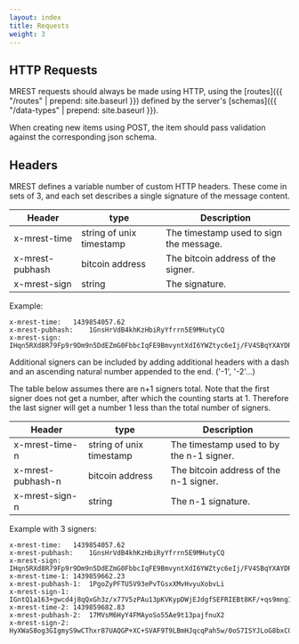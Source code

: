 ```yaml
---
layout: index
title: Requests
weight: 3
---
```


## HTTP Requests
MREST requests should always be made using HTTP, using the [routes]({{ "/routes" | prepend: site.baseurl }}) defined by the server's [schemas]({{ "/data-types" | prepend: site.baseurl }}).

When creating new items using POST, the item should pass validation against the corresponding json schema.

## Headers
MREST defines a variable number of custom HTTP headers. These come in sets of 3, and each set describes a single signature of the message content.

| Header          | type                     | Description                                 |
|-----------------|--------------------------|---------------------------------------------|
| x-mrest-time    | string of unix timestamp | The timestamp used to sign the message.     |
| x-mrest-pubhash | bitcoin address          | The bitcoin address of the signer.          |
| x-mrest-sign    | string                   | The signature.                              |

Example:

```
x-mrest-time:	1439854057.62
x-mrest-pubhash:	1GnsHrVdB4khKzHbiRyYfrrn5E9MHutyCQ
x-mrest-sign:	IHqn5RXd8R79Fp9r9Dm9n5DdEZmG0FbbcIqFE9BmvyntXdI6YWZtyc6eIj/FV4SBqYXAYDR47tHU9LU5XSN4lao=
```

Additional signers can be included by adding additional headers with a dash and an ascending natural number appended to the end. ('-1', '-2'...)

The table below assumes there are n+1 signers total. Note that the first signer does not get a number, after which the counting starts at 1. Therefore the last signer will get a number 1 less than the total number of signers.

| Header          | type                     | Description                                 |
|-----------------|--------------------------|---------------------------------------------|
| x-mrest-time-n    | string of unix timestamp | The timestamp used to by the n-1 signer.     |
| x-mrest-pubhash-n | bitcoin address          | The bitcoin address of the n-1 signer.          |
| x-mrest-sign-n    | string                   | The n-1 signature.                       |


Example with 3 signers:

```
x-mrest-time:	1439854057.62
x-mrest-pubhash:	1GnsHrVdB4khKzHbiRyYfrrn5E9MHutyCQ
x-mrest-sign:	IHqn5RXd8R79Fp9r9Dm9n5DdEZmG0FbbcIqFE9BmvyntXdI6YWZtyc6eIj/FV4SBqYXAYDR47tHU9LU5XSN4lao=
x-mrest-time-1:	1439859662.23
x-mrest-pubhash-1:	1PgoZyPFTU5V93ePvTGsxXMvHvyuXobvLi
x-mrest-sign-1:	IGntQ1a163+gwcd4j8qQxGh3z/x77V5zPAu13pKVKypDWjEJdgfSEFRIEBt8KF/+qs9mngIcbnHfH2YEiQyUjNI=
x-mrest-time-2:	1439859682.83
x-mrest-pubhash-2:	17MVsM6HyY4FMAyoSo55Ae9t13pajfnuX2
x-mrest-sign-2:	HyXWaS8og3GIgmyS9wCThxr87UAQGP+XC+SVAF9T9LBmHJqcqPah5w/0oS7ISYJLoG8bxC0FavyGWby5W5O/r00=
```
